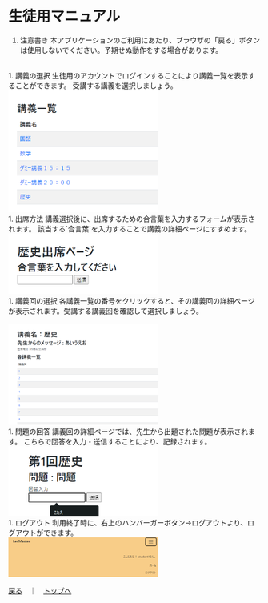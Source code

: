 # 生徒用マニュアル

1.  注意書き
本アプリケーションのご利用にあたり、ブラウザの「戻る」ボタンは使用しないでください。予期せぬ動作をする場合があります。
<br />
1.  講義の選択
生徒用のアカウントでログインすることにより講義一覧を表示することができます。
受講する講義を選択しましょう。
<br />
<img width="300" src="images/student/01-all-lecture.png" />
<br />
1.  出席方法
講義選択後に、出席するための合言葉を入力するフォームが表示されます。
該当する`合言葉`を入力することで講義の詳細ページにすすめます。
<img width="300" src="images/student/02-attend.png" />
<br />
1.  講義回の選択
各講義一覧の番号をクリックすると、その講義回の詳細ページが表示されます。受講する講義回を確認して選択しましょう。<br />
<br />
<img width="300" src="images/student/03-each-lecture.png" />
<br />
1.  問題の回答
講義回の詳細ページでは、先生から出題された問題が表示されます。
こちらで回答を入力・送信することにより、記録されます。
<br />
<img width="300" src="images/student/04-answer.png" />
<br />
1.  ログアウト
利用終了時に、右上のハンバーガーボタン→ログアウトより、ログアウトができます。
<br />
<img width="300" src="images/student/05-logout.png" />

[戻る](USER.md)　｜　[トップへ](../README.md)
